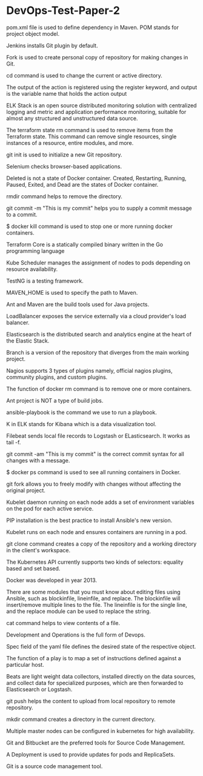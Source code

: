 # DevOps-Test-Paper-2

pom.xml file is used to define dependency in Maven. POM stands for project object model.

Jenkins installs Git plugin by default.

Fork is used to create personal copy of repository for making changes in Git.

cd command is used to change the current or active directory.

The output of the action is registered using the register keyword, and output is the variable name that holds the action output

ELK Stack is an open source distributed monitoring solution with centralized logging and metric and application performance monitoring, suitable for almost any structured and unstructured data source.

The terraform state rm command is used to remove items from the Terraform state. This command can remove single resources, single instances of a resource, entire modules, and more.

git init is used to initialize a new Git repository.

Selenium checks browser-based applications.

Deleted is not a state of Docker container. Created, Restarting, Running, Paused, Exited, and Dead are the states of Docker container.

rmdir command helps to remove the directory.

git commit -m "This is my commit" helps you to supply a commit message to a commit.

$ docker kill command is used to stop one or more running docker containers.

Terraform Core is a statically compiled binary written in the Go programming language

Kube Scheduler manages the assignment of nodes to pods depending on resource availability.

TestNG is a testing framework.

MAVEN_HOME is used to specify the path to Maven.

Ant and Maven are the build tools used for Java projects.

LoadBalancer exposes the service externally via a cloud provider's load balancer.

Elasticsearch is the distributed search and analytics engine at the heart of the Elastic Stack.

Branch is a version of the repository that diverges from the main working project.

Nagios supports 3 types of plugins namely, official nagios plugins, community plugins, and custom plugins.

The function of docker rm command is to remove one or more containers.

Ant project is NOT a type of build jobs.

ansible-playbook <file name> is the command we use to run a playbook.

K in ELK stands for Kibana which is a data visualization tool.

Filebeat sends local file records to Logstash or ELasticsearch. It works as tail -f.

git commit -am "This is my commit" is the correct commit syntax for all changes with a message.

$ docker ps command is used to see all running containers in Docker.

git fork allows you to freely modify with changes without affecting the original project.

Kubelet daemon running on each node adds a set of environment variables on the pod for each active service.

PIP installation is the best practice to install Ansible's new version.

Kubelet runs on each node and ensures containers are running in a pod.

git clone command creates a copy of the repository and a working directory in the client's workspace.

The Kubernetes API currently supports two kinds of selectors: equality based and set based.

Docker was developed in year 2013.

There are some modules that you must know about editing files using Ansible, such as blockinfile, lineinfile, and replace. The blockinfile will insert/remove multiple lines to the file. The lineinfile is for the single line, and the replace module can be used to replace the string.

cat command helps to view contents of a file.

Development and Operations is the full form of Devops.

Spec field of the yaml file defines the desired state of the respective object.

The function of a play is to map a set of instructions defined against a particular host.

Beats are light weight data collectors, installed directly on the data sources, and collect data for specialized purposes, which are then forwarded to Elasticsearch or Logstash.

git push helps the content to upload from local repository to remote repository.

mkdir command creates a directory in the current directory.

Multiple master nodes can be configured in kubernetes for high availability.

Git and Bitbucket are the preferred tools for Source Code Management.

A Deployment is used to provide updates for pods and ReplicaSets.

Git is a source code management tool.
